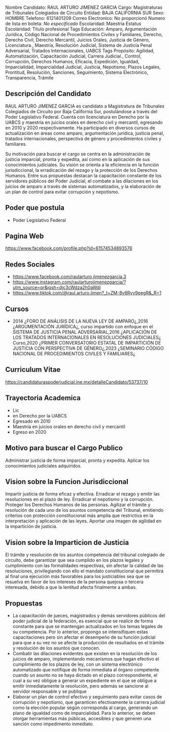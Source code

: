 Nombre Candidato: RAUL ARTURO JIMENEZ GARCIA
Cargo: Magistraturas de Tribunales Colegiados de Circuito
Entidad: BAJA CALIFORNIA SUR
Sexo: HOMBRE
Telefono: 6121401209
Correo Electronico: No proporcionó
Numero de lista en boleta: *No especificado*
Escolaridad: Maestría
Estatus Escolaridad: Título profesional
Tags Educación: Amparo, Argumentación Jurídica, Código Nacional de Procedimientos Civiles y Familiares, Derecho, Derecho Civil, Derecho Mercantil, Juicios Orales, Justicia de Género, Licenciatura., Maestría, Resolución Judicial, Sistema de Justicia Penal Adversarial, Tratados Internacionales, UABCS
Tags Propósito: Agilidad, Automatización, Capacitación Judicial, Carrera Judicial., Control, Corrupción, Derechos Humanos, Eficacia, Expedición, Igualdad, Imparcialidad, Imparcialidad Judicial, Justicia, Nepotismo, Plazos Legales, Prontitud, Resolución, Sanciones, Seguimiento, Sistema Electrónico, Transparencia, Trámite


## Descripción del Candidato 

RAUL ARTURO JIMENEZ GARCIA es candidato a Magistratura de Tribunales Colegiados de Circuito por Baja California Sur, postulándose a través del Poder Legislativo Federal. Cuenta con licenciatura en Derecho por la UABCS y maestría en juicios orales en derecho civil y mercantil, egresando en 2010 y 2020 respectivamente. Ha participado en diversos cursos de actualización en áreas como amparo, argumentación jurídica, justicia penal, tratados internacionales, perspectiva de género y procedimientos civiles y familiares.

Su motivación para buscar el cargo se centra en la administración de justicia imparcial, pronta y expedita, así como en la aplicación de sus conocimientos judiciales.  Su visión se orienta a la eficiencia en la función jurisdiccional, la erradicación del rezago y la protección de los Derechos Humanos. Entre sus propuestas destacan la capacitación constante de los servidores públicos del Poder Judicial, el combate a las dilaciones en los juicios de amparo a través de sistemas automatizados, y la elaboración de un plan de control para evitar corrupción y nepotismo.


## Poder que postula

- Poder Legislativo Federal


## Pagina Web

https://www.facebook.com/profile.php?id=61574534893576


## Redes Sociales

- https://www.facebook.com/raularturo.jimenezgarcia.3
- https://www.instagram.com/raularturojimenezgarcia/?utm_source=qr&igsh=djc3cWdza2h0aWdi
- https://www.tiktok.com/@raul.arturo.jimen?_t=ZM-8v6Ryy9eegR&_R=1


## Cursos

- 2014 ¿FORO DE ANÁLISIS DE LA NUEVA LEY DE AMPARO¿,2016 ¿ARGUMENTACIÓN JURÍDICA¿, curso impartido con enfoque en el SISTEMA DE JUSTICIA PENAL ADVERSARIAL,2016 ¿APLICACIÓN DE LOS TRATADOS INTERNACIONALES EN RESOLUCIONES JUDICIALES¿ Curso,2020 ¿PRIMER CONVERSATORIO ESTATAL DE IMPARTICIÓN DE JUSTICIA CON PERSPECTIVA DE GÉNERO¿,2023 ¿SEMINARIO CÓDIGO NACIONAL DE PROCEDIMIENTOS CIVILES Y FAMILIARES¿


## Curriculum Vitae

https://candidaturaspoderjudicial.ine.mx/detalleCandidato/53737/10


## Trayectoria Academica

- Lic
- en Derecho por la UABCS
- Egresado en 2010
- Maestría en juicios orales en derecho civil y mercantil
- Egreso en 2020


## Motivo para buscar el Cargo Publico

Administrar justicia de forma imparcial, pronta y expedita. Aplicar los conocimientos judiciales adquiridos.


## Vision sobre la Funcion Jurisdiccional

Impartir justicia de forma eficaz y efectiva. Erradicar el rezago y emitir las resoluciones en el plazo de ley. Erradicar el nepotismo y la corrupción. Proteger los Derechos Humanos de las personas. Agilizar el trámite y resolución de cada uno de los asuntos competencia del Tribunal, emitiendo criterios con protección constitucional más amplia que restrictiva en la interpretación y aplicación de las leyes. Aportar una imagen de agilidad en la impartición de justicia.


## Vision sobre la Imparticion de Justicia

El trámite y resolución de los asuntos competencia del tribunal colegiado de circuito, debe garantizar que sea cumplido en los plazos legales y cumplimiento con las formalidades respectivas, sin afectar la calidad de las resoluciones, privilegiando con ello el mandato constitucional que permitirá al final una ejecución más favorables para los justiciables sea que se resuelva en favor de los intereses de la persona quejosa o tercera interesada, debido a que la lentitud afecta finalmente a ambas.


## Propuestas

- La capacitación de jueces, magistrados y demás servidores públicos del poder judicial de la federación, es esencial que se realice de forma constante para que se mantengan actualizados en los temas legales de su competencia. Por lo anterior, propongo se intensifiquen estas capacitaciones pero sin afectar el desempeño de su función judicial para que a su vez no se afecte la producción de resultados en el trámite y resolución de los asuntos que conocen.
- Combatir las dilaciones evidentes que existen en la resolución de los juicios de amparo, implementando mecanismos que hagan efectivo el cumplimiento de los plazos de ley, con un sistema electrónico automatizado que notifique de forma inmediata al órgano competente cuando un asunto no se haya dictado en el plazo correspondiente, el cual a su vez obligue a generar un expediente en el que se obligue a emitir inmediatamente la resolución, pero además se sancione al servidor responsable y se publique
- Elaborar un plan de control efectivo y seguimiento para evitar casos de corrupción y nepotismo, que garanticen efectivamente la carrera judicial como la elección popular según corresponda al cargo, generando un plano de igualdad como de imparcialidad. Para lo anterior, se deben otorgar herramientas más públicas, accesibles y que generen una sanción como impedimento inmediato.

